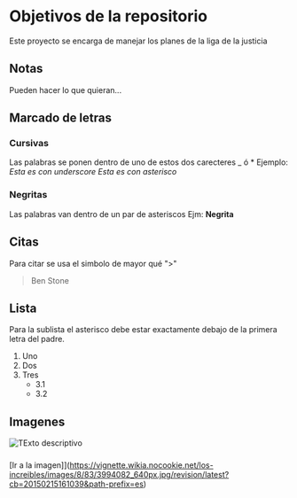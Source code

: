 # Objetivos de la repositorio

Este proyecto se encarga de manejar los planes de la liga de la justicia


## Notas
Pueden hacer lo que quieran...

## Marcado de letras
### Cursivas
Las palabras se ponen dentro de uno de estos dos carecteres _ ó *
Ejemplo: _Esta es con underscore_ *Esta es con asterisco*
### Negritas
Las palabras van dentro de un par de asteriscos
Ejm: **Negrita**

## Citas
Para citar se usa el simbolo de mayor qué ">"
> Ben Stone

## Lista
Para la sublista el asterisco debe estar exactamente debajo de la primera letra del padre.
1. Uno
2. Dos
3. Tres
   * 3.1
   * 3.2

## Imagenes
![ TExto descriptivo ](https://vignette.wikia.nocookie.net/los-increibles/images/8/83/3994082_640px.jpg/revision/latest?cb=20150215161039&path-prefix=es)

###
[Ir a la imagen]](https://vignette.wikia.nocookie.net/los-increibles/images/8/83/3994082_640px.jpg/revision/latest?cb=20150215161039&path-prefix=es)
